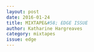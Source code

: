 ```yaml
---
layout: post 
date: 2016-01-24
title: MIXTAPE&#58; EDGE ISSUE
author: Katharine Hargreaves
category: mixtapes
issue: edge
---
```

